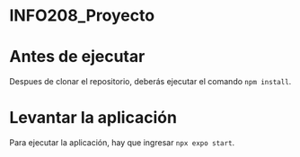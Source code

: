 # INFO208_Proyecto
 
# Antes de ejecutar
Despues de clonar el repositorio, deberás ejecutar el comando `npm install`.

# Levantar la aplicación
Para ejecutar la aplicación, hay que ingresar `npx expo start`.